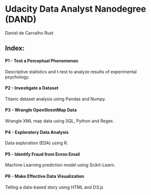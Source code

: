 # Udacity Data Analyst Nanodegree (DAND)

Daniel de Carvalho Rust

## Index:

#### P1 - Test a Perceptual Phenomenon
Descriptive statistics and t-test to analyze results of experimental psychology.

#### P2 - Investigate a Dataset
Titanic dataset analysis using Pandas and Numpy.

#### P3 - Wrangle OpenStreetMap Data
Wrangle XML map data using SQL, Python and Regex.

#### P4 - Exploratory Data Analysis
Data exploration (EDA) using R.

#### P5 - Identify Fraud from Enron Email
Machine Learning prediction model using Scikit-Learn.

#### P6 - Make Effective Data Visualization
Telling a data-based story using HTML and D3.js
